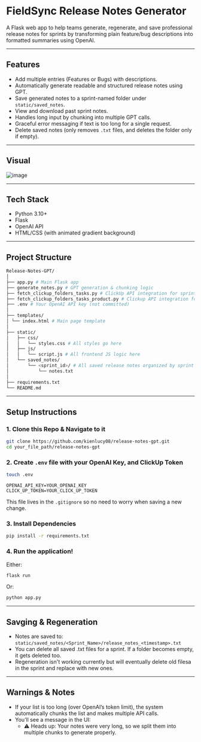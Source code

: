 # FieldSync Release Notes Generator

A Flask web app to help teams generate, regenerate, and save professional release notes for sprints by transforming plain feature/bug descriptions into formatted summaries using OpenAI.

---

## Features

- Add multiple entries (Features or Bugs) with descriptions.
- Automatically generate readable and structured release notes using GPT.
- Save generated notes to a sprint-named folder under `static/saved_notes`.
- View and download past sprint notes.
- Handles long input by chunking into multiple GPT calls.
- Graceful error messaging if text is too long for a single request.
- Delete saved notes (only removes `.txt` files, and deletes the folder only if empty).

---

## Visual

![image](https://github.com/user-attachments/assets/c1b6742e-71ae-40d2-aac5-08662e2a9937)

---

## Tech Stack

- Python 3.10+
- Flask
- OpenAI API
- HTML/CSS (with animated gradient background)

---

## Project Structure

```bash
Release-Notes-GPT/
│
├── app.py # Main Flask app
├── generate_notes.py # GPT generation & chunking logic
├── fetch_clickup_folders_tasks.py # ClickUp API integration for sprint names and tasks for FieldSync Software Development Folders
├── fetch_clickup_folders_tasks_product.py # Clickup API integration for sprint names and tasks for Product Folders
├── .env # Your OpenAI API key (not committed)
│
├── templates/
│ └── index.html # Main page template
│
├── static/
│   ├── css/
│   │   └── styles.css # All styles go here
│   ├── js/
│   │   └── script.js # All frontend JS logic here
│   └── saved_notes/
│       └── <sprint_id>/ # All saved release notes organized by sprint ID   
│           └── notes.txt     
│
├── requirements.txt
└── README.md
```


---

## Setup Instructions

### 1. Clone this Repo & Navigate to it

```bash
git clone https://github.com/kienlucy08/release-notes-gpt.git
cd your_file_path/release-notes-gpt
```

### 2. Create `.env` file with your OpenAI Key, and ClickUp Token

```bash
touch .env
```
```env
OPENAI_API_KEY=YOUR_OPENAI_KEY
CLICK_UP_TOKEN=YOUR_CLICK_UP_TOKEN
```
This file lives in the `.gitignore` so no need to worry when saving a new change.

### 3. Install Dependencies

```bash
pip install -r requirements.txt
```

### 4. Run the application!

Either:
```bash
flask run
```

Or:
```bash
python app.py
```

---

## Savging & Regeneration
- Notes are saved to: `static/saved_notes/<Sprint_Name>/release_notes_<timestamp>.txt`
- You can delete all saved .txt files for a sprint. If a folder becomes empty, it gets deleted too.
- Regeneration isn't working currently but will eventually delete old filesa in the sprint and replace with new ones.

---

## Warnings & Notes
- If your list is too long (over OpenAI’s token limit), the system automatically chunks the list and makes multiple API calls.
- You’ll see a message in the UI:
  - ⚠️ Heads up: Your notes were very long, so we split them into multiple chunks to generate properly.
